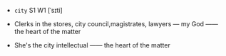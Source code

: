 - `city` S1 W1 [ˈsɪti]



-  Clerks in the stores, city council,magistrates, lawyers — my God —— the heart of the matter

-  She's the city intellectual —— the heart of the matter
